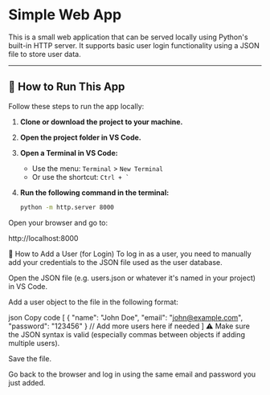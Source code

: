 # Simple Web App

This is a small web application that can be served locally using Python's built-in HTTP server. It supports basic user login functionality using a JSON file to store user data.

---

## 🚀 How to Run This App

Follow these steps to run the app locally:

1. **Clone or download the project to your machine.**

2. **Open the project folder in VS Code.**

3. **Open a Terminal in VS Code:**
   - Use the menu: `Terminal` > `New Terminal`
   - Or use the shortcut: `` Ctrl + ` ``

4. **Run the following command in the terminal:**

   ```bash
   python -m http.server 8000
Open your browser and go to:

http://localhost:8000

🔐 How to Add a User (for Login)
To log in as a user, you need to manually add your credentials to the JSON file used as the user database.

Open the JSON file (e.g. users.json or whatever it's named in your project) in VS Code.

Add a user object to the file in the following format:

json
Copy code
[
{
"name": "John Doe",
"email": "john@example.com",
"password": "123456"
}
// Add more users here if needed
]
⚠️ Make sure the JSON syntax is valid (especially commas between objects if adding multiple users).

Save the file.

Go back to the browser and log in using the same email and password you just added.
